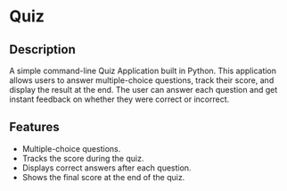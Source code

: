 # Quiz

## Description

A simple command-line Quiz Application built in Python. This application allows users to answer multiple-choice questions, track their score, and display the result at the end. The user can answer each question and get instant feedback on whether they were correct or incorrect.

## Features

- Multiple-choice questions.
- Tracks the score during the quiz.
- Displays correct answers after each question.
- Shows the final score at the end of the quiz.
